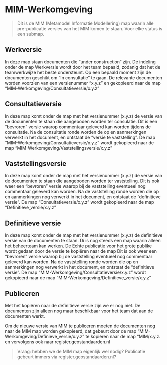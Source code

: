 MIM-Werkomgeving
================

>   Dit is de MIM (Metamodel Informatie Modellering) map waarin alle
>   pre-publicatie versies van het MIM komen te staan. Voor elke status is een
>   submap.

Werkversie
----------

In deze map staan documenten die “under construction” zijn. De indeling onder de
map Werkversie wordt door het team bepaald, zodanig dat het de teamwerkwijze het
beste ondersteunt. Op een bepaald moment zijn de documenten geschikt om “in
consultatie” te gaan. De relevante documenten worden voorzien van een
versienummer “x.y.z” en gekopieerd naar de map
“MIM-Werkomgeving/Consultatieversie/x.y.z”

Consultatieversie
-----------------

In deze map komt onder de map met het versienummer (x.y.z) de versie van de
documenten te staan die aangeboden worden ter consulatie. Dit is een “bevroren”
versie waarop commentaar geleverd kan worden tijdens de consultatie. Na de
consultatie ronde worden de op en aanmerkingen verwerkt in het document, en
ontstaat de “versie te vaststelling”. De map
“MIM-Werkomgeving/Consultatieversie/x.y.z” wordt gekopieerd naar de map
“MIM-Werkomgeving/Vaststellingsversie/x.y.z”

Vaststellingsversie
-------------------

In deze map komt onder de map met het versienummer (x.y.z) de versie van de
documenten te staan die aangeboden worden ter vaststelling. Dit is ook weer een
“bevroren” versie waarop bij de vaststelling eventueel nog commentaar geleverd
kan worden. Na de vaststelling ronde worden die op en aanmerkingen nog verwerkt
in het document, en ontstaat de “definitieve versie”. De map
“Consultatieversie/x.y.z” wordt gekopieerd naar de map
“Definitieve_versie/x.y.z”

Definitieve versie
------------------

In deze map komt onder de map met het versienummer (x.y.z) de definitieve versie
van de documenten te staan. Di is nog steeds een map waarin alleen het
beheerteam kan werken. De Echte publicatie voor het grote publike wordt gedaan
door de versie te kopiëren naar de map Dit is ook weer een “bevroren” versie
waarop bij de vaststelling eventueel nog commentaar geleverd kan worden. Na de
vaststelling ronde worden die op en aanmerkingen nog verwerkt in het document,
en ontstaat de “definitieve versie”. De map
“MIM-Werkomgeving/Consultatieversie/x.y.z” wordt gekopieerd naar de map
“MIM-Werkomgeving/Definitieve_versie/x.y.z”

Publiceren
----------

Met het kopiëren naar de definitieve versie zijn we er nog niet. De documenten
zijn alleen nog maar beschikbaar voor het team dat aan de documenten werkt.

Om de nieuwe versie van MIM te publiceren moeten de documenten nog naar de MIM
map worden gekopieerd, dat gebeurt door de map
“MIM-Werkomgeving/Definieve_versie/x.y.z” te kopiëren naar de map “MIM/x.y.z. en
vervolgens ook naar register.geostandaarden.nl

>   Vraag: hebben we de MIM map eigenlijk wel nodig? Publicatie gebeurt immers
>   via register.geostandaarden.nl?
